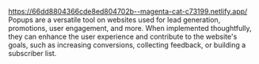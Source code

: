 https://66dd8804366cde8ed804702b--magenta-cat-c73199.netlify.app/
Popups are a versatile tool on websites used for lead generation, promotions, user engagement, and more. When implemented thoughtfully, they can enhance the user experience and contribute to the website's goals, such as increasing conversions, collecting feedback, or building a subscriber list.
